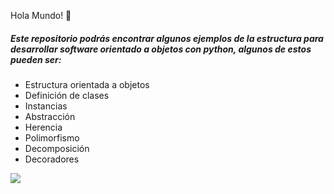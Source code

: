 Hola Mundo! 👋

##### Este repositorio podrás encontrar algunos ejemplos de la estructura para desarrollar software orientado a objetos con python, algunos de estos pueden ser:

* Estructura orientada a objetos
* Definición de clases
* Instancias
* Abstracción
* Herencia
* Polimorfismo 
* Decomposición
* Decoradores


![](https://cosasdedevs.com/media/posts/photos/poo-python.png)